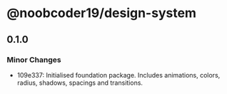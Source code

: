# @noobcoder19/design-system

## 0.1.0

### Minor Changes

- 109e337: Initialised foundation package. Includes animations, colors, radius, shadows, spacings and transitions.
